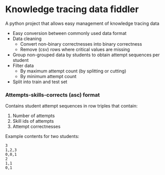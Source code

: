 # Knowledge tracing data fiddler
A python project that allows easy management of knowledge tracing data

 - Easy conversion between commonly used data format
 - Data cleaning 
   - Convert non-binary correctnesses into binary correctness
   - Remove (csv) rows where critical values are missing
 - Group non-grouped data by students to obtain attempt sequences per student
 - Filter data
   - By maximum attempt count (by splitting or cutting)
   - By minimum attempt count
 - Split into train and test set


 ### Attempts-skills-corrects (asc) format
 Contains student attempt sequences in row triples that contain:
 1. Number of attempts
 2. Skill ids of attempts
 3. Attempt correctnesses

Example contents for two students:
 ```
3
1,2,3
0,0,1
2
1,1
0,1
```
